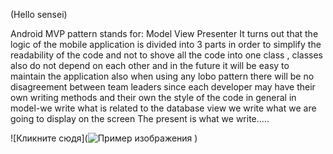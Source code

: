 (Hello sensei)

Android MVP pattern
stands for: Model View Presenter
It turns out that the logic of the mobile application is divided into 3 parts
in order to simplify the readability of the code and not to shove all the code into one class
, classes also do not depend on each other and in the future it will be easy to maintain the application
also when using any lobo pattern there will be no disagreement between team leaders since each
developer may have their own writing methods and their own the style of the code
in general in 
model-we write what is related to the database
view we write what we are going to display on the screen 
The present is what we write.....

![Кликните сюдя](![Пример изображения](https://example.com/image.jpg)
)


